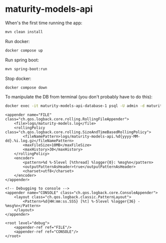 # maturity-models-api

When's the first time running the app:
```sh
mvn clean install
```

Run docker:
```sh
docker compose up
```

Run spring boot:
```sh
mvn spring-boot:run
```

Stop docker:
```sh
docker compose down
```

To manipulate the DB from terminal (you don't probably have to do this):
```sh
docker exec -it maturity-models-api-database-1 psql -U admin -d maturity_models
```



<configuration>

    <appender name="FILE" class="ch.qos.logback.core.rolling.RollingFileAppender">
        <file>logs/maturity-models.log</file>
        <rollingPolicy class="ch.qos.logback.core.rolling.SizeAndTimeBasedRollingPolicy">
            <fileNamePattern>logs/maturity-models-api.%d{yyyy-MM-dd}.%i.log.gz</fileNamePattern>
            <maxFileSize>10MB</maxFileSize>
            <maxHistory>30</maxHistory>
        </rollingPolicy>
        <encoder>
            <pattern>%d %-5level [%thread] %logger{0}: %msg%n</pattern>
            <outputPatternAsHeader>true</outputPatternAsHeader>
            <charset>utf8</charset>
        </encoder>
    </appender>

    <!-- Debugging to console -->
    <appender name="CONSOLE" class="ch.qos.logback.core.ConsoleAppender">
        <layout class="ch.qos.logback.classic.PatternLayout">
            <Pattern>%d{HH:mm:ss.SSS} [%t] %-5level %logger{36} - %msg%n</Pattern>
        </layout>
    </appender>

    <root level="debug">
        <appender-ref ref="FILE"/>
        <appender-ref ref="CONSOLE"/>
    </root>

</configuration>